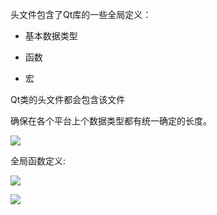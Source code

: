 <QtGlobal>头文件包含了Qt库的一些全局定义：

- 基本数据类型

- 函数

- 宏

Qt类的头文件都会包含该文件

确保在各个平台上个数据类型都有统一确定的长度。

![](https://gitee.com/hxc8/images2/raw/master/img/202407172216594.jpg)

全局函数定义:

![](https://gitee.com/hxc8/images2/raw/master/img/202407172216799.jpg)

![](https://gitee.com/hxc8/images2/raw/master/img/202407172217464.jpg)